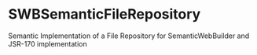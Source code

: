 # SWBSemanticFileRepository
Semantic Implementation of a File Repository for SemanticWebBuilder and JSR-170 implementation
